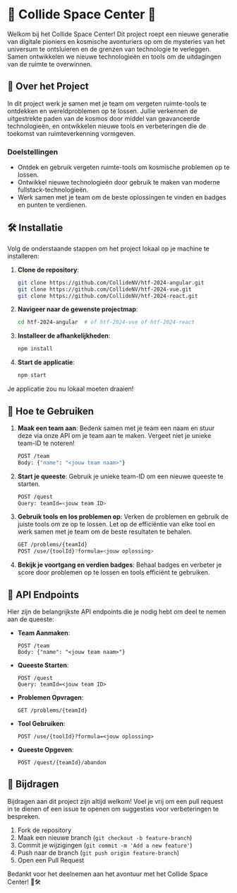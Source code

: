 
# 🌌 Collide Space Center 🌌

Welkom bij het Collide Space Center! Dit project roept een nieuwe generatie van digitale pioniers en kosmische avonturiers op om de mysteries van het universum te ontsluieren en de grenzen van technologie te verleggen. Samen ontwikkelen we nieuwe technologieën en tools om de uitdagingen van de ruimte te overwinnen.

## 🌠 Over het Project

In dit project werk je samen met je team om vergeten ruimte-tools te ontdekken en wereldproblemen op te lossen. Jullie verkennen de uitgestrekte paden van de kosmos door middel van geavanceerde technologieën, en ontwikkelen nieuwe tools en verbeteringen die de toekomst van ruimteverkenning vormgeven.

### Doelstellingen

- Ontdek en gebruik vergeten ruimte-tools om kosmische problemen op te lossen.
- Ontwikkel nieuwe technologieën door gebruik te maken van moderne fullstack-technologieën.
- Werk samen met je team om de beste oplossingen te vinden en badges en punten te verdienen.

## 🛠️ Installatie

Volg de onderstaande stappen om het project lokaal op je machine te installeren:

1. **Clone de repository**:

    ```bash
    git clone https://github.com/CollideNV/htf-2024-angular.git
    git clone https://github.com/CollideNV/htf-2024-vue.git
    git clone https://github.com/CollideNV/htf-2024-react.git
    ```

2. **Navigeer naar de gewenste projectmap**:

    ```bash
    cd htf-2024-angular  # of htf-2024-vue of htf-2024-react
    ```

3. **Installeer de afhankelijkheden**:

    ```bash
    npm install
    ```

4. **Start de applicatie**:

    ```bash
    npm start
    ```

Je applicatie zou nu lokaal moeten draaien!

## 🚀 Hoe te Gebruiken

1. **Maak een team aan**: Bedenk samen met je team een naam en stuur deze via onze API om je team aan te maken. Vergeet niet je unieke team-ID te noteren!

    ```bash
    POST /team
    Body: {"name": "<jouw team naam>"}
    ```

2. **Start je queeste**: Gebruik je unieke team-ID om een nieuwe queeste te starten.

    ```bash
    POST /quest
    Query: teamId=<jouw team ID>
    ```

3. **Gebruik tools en los problemen op**: Verken de problemen en gebruik de juiste tools om ze op te lossen. Let op de efficiëntie van elke tool en werk samen met je team om de beste resultaten te behalen.

    ```bash
    GET /problems/{teamId}
    POST /use/{toolId}?formula=<jouw oplossing>
    ```

4. **Bekijk je voortgang en verdien badges**: Behaal badges en verbeter je score door problemen op te lossen en tools efficiënt te gebruiken.

## 🌌 API Endpoints

Hier zijn de belangrijkste API endpoints die je nodig hebt om deel te nemen aan de queeste:

- **Team Aanmaken**:
  
  ```http
  POST /team
  Body: {"name": "<jouw team naam>"}
  ```

- **Queeste Starten**:

  ```http
  POST /quest
  Query: teamId=<jouw team ID>
  ```

- **Problemen Opvragen**:

  ```http
  GET /problems/{teamId}
  ```

- **Tool Gebruiken**:

  ```http
  POST /use/{toolId}?formula=<jouw oplossing>
  ```

- **Queeste Opgeven**:

  ```http
  POST /quest/{teamId}/abandon
  ```

## 🤝 Bijdragen

Bijdragen aan dit project zijn altijd welkom! Voel je vrij om een pull request in te dienen of een issue te openen om suggesties voor verbeteringen te bespreken.

1. Fork de repository
2. Maak een nieuwe branch (`git checkout -b feature-branch`)
3. Commit je wijzigingen (`git commit -m 'Add a new feature'`)
4. Push naar de branch (`git push origin feature-branch`)
5. Open een Pull Request

Bedankt voor het deelnemen aan het avontuur met het Collide Space Center! 🌠🛠️
